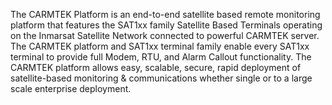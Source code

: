 
The CARMTEK Platform is an end-to-end satellite based remote monitoring platform that features the SAT1xx family Satellite Based Terminals operating on the Inmarsat Satellite Network connected to powerful CARMTEK server. The CARMTEK platform and SAT1xx terminal family enable every SAT1xx terminal to provide full Modem, RTU, and Alarm Callout functionality. The CARMTEK platform allows easy, scalable, secure, rapid deployment of satellite-based monitoring & communications whether single or to a large scale enterprise deployment.
